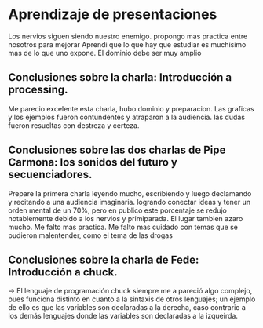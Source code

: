 # Aprendizaje de presentaciones

Los nervios siguen siendo nuestro enemigo.  propongo mas practica entre nosotros para mejorar
Aprendi que lo que hay que estudiar es muchisimo  mas de lo que uno expone.  El dominio debe ser muy amplio



## Conclusiones sobre la charla: Introducción a processing.
Me parecio excelente esta charla, hubo dominio y preparacion.
Las graficas y los ejemplos fueron contundentes y atraparon a la audiencia.
las dudas fueron resueltas con destreza y certeza.



##  Conclusiones sobre las dos charlas de Pipe Carmona: los sonidos del futuro y secuenciadores.

Prepare la primera charla leyendo mucho, escribiendo y luego declamando y recitando a una audiencia imaginaria.
logrando conectar ideas y tener un orden mental de un 70%, pero en publico este porcentaje se redujo notablemente debido a los nervios y primiparada.  El lugar tambien azaro mucho.
Me falto mas practica.
Me falto mas cuidado con temas que se pudieron malentender, como el tema de las drogas 




## Conclusiones sobre la charla de Fede: Introducción a chuck.

-> El lenguaje de programación chuck siempre me a pareció algo complejo, pues funciona distinto en cuanto a la sintaxis de otros lenguajes; un ejemplo de ello es que las variables son declaradas a la derecha, caso contrario a los demás lenguajes donde las variables son declaradas a la izqueirda.


